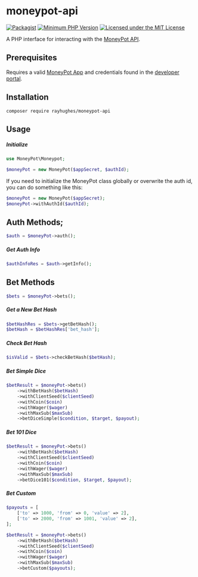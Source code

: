 # moneypot-api
[![Packagist](https://img.shields.io/packagist/v/rayhughes/moneypot-api.svg)](https://packagist.org/packages/rayhughes/moneypot-api)
[![Minimum PHP Version](https://img.shields.io/badge/php-%3E%3D%207.2-8892BF.svg)](https://php.net/)
[![Licensed under the MIT License](https://img.shields.io/badge/License-MIT-blue.svg)](https://github.com/RayHughes/moneypot-api/blob/master/LICENSE)

A PHP interface for interacting with the [MoneyPot API](https://portal.moneypot.com/docs/v2). 

## Prerequisites
Requires a valid [MoneyPot App](https://www.moneypot.com/apps/create) and credentials found in the 
[developer portal](https://portal.moneypot.com).

## Installation
```
composer require rayhughes/moneypot-api
```
## Usage

##### Initialize

```php
use MoneyPot\Moneypot;

$moneyPot = new MoneyPot($appSecret, $authId);
```

If you need to initialize the MoneyPot class globally or overwrite the auth id, you can do something like this:

```php
$moneyPot = new MoneyPot($appSecret);
$moneyPot->withAuthId($authId);
```

## Auth Methods;

```php
$auth = $moneyPot->auth();
```

##### Get Auth Info

```php
$authInfoRes = $auth->getInfo();
```

## Bet Methods

```php
$bets = $moneyPot->bets();
```

##### Get a New Bet Hash

```php
$betHashRes = $bets->getBetHash();
$betHash = $betHashRes['bet_hash'];
```

##### Check Bet Hash

```php
$isValid = $bets->checkBetHash($betHash);
```

##### Bet Simple Dice

```php
$betResult = $moneyPot->bets()
    ->withBetHash($betHash)
    ->withClientSeed($clientSeed)
    ->withCoin($coin)
    ->withWager($wager)
    ->withMaxSub($maxSub)
    ->betDiceSimple($condition, $target, $payout);
```

##### Bet 101 Dice

```php
$betResult = $moneyPot->bets()
    ->withBetHash($betHash)
    ->withClientSeed($clientSeed)
    ->withCoin($coin)
    ->withWager($wager)
    ->withMaxSub($maxSub)
    ->betDice101($condition, $target, $payout);
```

##### Bet Custom

```php
$payouts = [
    ['to' => 1000, 'from' => 0, 'value' => 2],
    ['to' => 2000, 'from' => 1001, 'value' => 2],
];

$betResult = $moneyPot->bets()
    ->withBetHash($betHash)
    ->withClientSeed($clientSeed)
    ->withCoin($coin)
    ->withWager($wager)
    ->withMaxSub($maxSub)
    ->betCustom($payouts);
```
